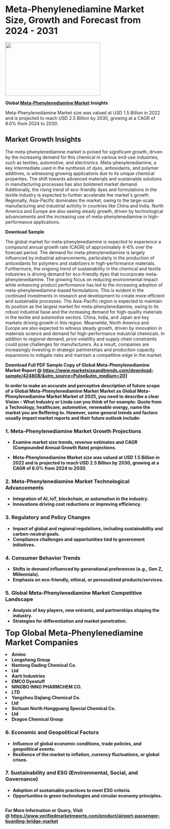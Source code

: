 <H1>Meta-Phenylenediamine Market Size, Growth and Forecast from 2024 - 2031</H1><img class="aligncenter size-medium wp-image-584254" src="https://thirdeyenews.in/wp-content/uploads/2024/09/Global-Market-Research-300x168.jpeg" alt="" width="300" height="168" /><p><strong>Global&nbsp;<a href="https://www.marketsizeandtrends.com/download-sample/424808/&amp;utm_source=Pulse&amp;utm_medium=201">Meta-Phenylenediamine Market</a> Insights</strong></p><p>Meta-Phenylenediamine Market size was valued at USD 1.5 Billion in 2022 and is projected to reach USD 2.5 Billion by 2030, growing at a CAGR of 8.0% from 2024 to 2030.</p><p><h2>Market Growth Insights</h2> <p>The meta-phenylenediamine market is poised for significant growth, driven by the increasing demand for this chemical in various end-use industries, such as textiles, automotive, and electronics. Meta-phenylenediamine, a key intermediate used in the synthesis of dyes, antioxidants, and polymer additives, is witnessing growing applications due to its unique chemical properties. The shift towards advanced materials and sustainable solutions in manufacturing processes has also bolstered market demand. Additionally, the rising trend of eco-friendly dyes and formulations in the textile industry is expected to further accelerate the market's growth. Regionally, Asia-Pacific dominates the market, owing to the large-scale manufacturing and industrial activity in countries like China and India. North America and Europe are also seeing steady growth, driven by technological advancements and the increasing use of meta-phenylenediamine in high-performance applications.</p> <p><strong>Download Sample</strong></p> <p>The global market for meta-phenylenediamine is expected to experience a compound annual growth rate (CAGR) of approximately 4-6% over the forecast period. The demand for meta-phenylenediamine is largely influenced by industrial advancements, particularly in the production of antioxidants for polymers and stabilizers in high-performance materials. Furthermore, the ongoing trend of sustainability in the chemical and textile industries is driving demand for eco-friendly dyes that incorporate meta-phenylenediamine. The growing focus on reducing environmental impact while enhancing product performance has led to the increasing adoption of meta-phenylenediamine-based formulations. This is evident in the continued investments in research and development to create more efficient and sustainable processes. The Asia-Pacific region is expected to maintain its position as the largest market for meta-phenylenediamine, owing to its robust industrial base and the increasing demand for high-quality materials in the textile and automotive sectors. China, India, and Japan are key markets driving growth in this region. Meanwhile, North America and Europe are also expected to witness steady growth, driven by innovation in materials science and demand for high-performance industrial chemicals. In addition to regional demand, price volatility and supply chain constraints could pose challenges for manufacturers. As a result, companies are increasingly investing in strategic partnerships and production capacity expansions to mitigate risks and maintain a competitive edge in the market. <p><strong></p><p><span class=""><strong>Download Full PDF Sample Copy of Global Meta-Phenylenediamine Market Report</strong> @ <a href="https://www.marketsizeandtrends.com/download-sample/424808/&amp;utm_source=Pulse&amp;utm_medium=201" target="_blank">https://www.marketsizeandtrends.com/download-sample/424808/&amp;utm_source=Pulse&amp;utm_medium=201</a></span></p><p>In order to make an accurate and perceptive description of future scope of a Global&nbsp;Meta-Phenylenediamine Market Market as Global&nbsp;Meta-Phenylenediamine Market Market of 2025, you need to describe a clear Vision &ndash; What Industry or Linda can you think of for example: Quote from a Technology, healthcare, automotive, renewable energy, name the market you are Reffering to. However, some general trends and factors usually impact market reports and their future outlook include:</p><h3>1.&nbsp;<strong>Meta-Phenylenediamine Market Growth Projections</strong></h3><ul><li>Examine market size trends, revenue estimates and CAGR (Compounded Annual Growth Rate) projections.</li><li><p>Meta-Phenylenediamine Market size was valued at USD 1.5 Billion in 2022 and is projected to reach USD 2.5 Billion by 2030, growing at a CAGR of 8.0% from 2024 to 2030.</p></li></ul><h3>2.&nbsp;<strong>Meta-Phenylenediamine Market Technological Advancements</strong></h3><ul><li>Integration of AI, IoT, blockchain, or automation in the industry.</li><li>Innovations driving cost reductions or improving efficiency.</li></ul><h3>3.&nbsp;<strong>Regulatory and Policy Changes</strong></h3><ul><li>Impact of global and regional regulations, including sustainability and carbon-neutral goals.</li><li>Compliance challenges and opportunities tied to government initiatives.</li></ul><h3>4.&nbsp;<strong>Consumer Behavior Trends</strong></h3><ul><li>Shifts in demand influenced by generational preferences (e.g., Gen Z, Millennials).</li><li>Emphasis on eco-friendly, ethical, or personalized products/services.</li></ul><h3>5.&nbsp;<strong>Global Meta-Phenylenediamine Market Competitive Landscape</strong></h3><ul><li>Analysis of key players, new entrants, and partnerships shaping the industry.</li><li>Strategies for differentiation and market penetration.</li></ul><p data-pm-slice="1 1 []"><span style="color: inherit; font-family: inherit; font-size: 25px;">Top Global Meta-Phenylenediamine Market Companies</span></p><div class="" data-test-id=""><p><li>Amino</li><li> Longsheng Group</li><li> Nantong Dading Chemical Co.</li><li> Ltd</li><li> Aarti Industries</li><li> EMCO Dyestuff</li><li> NINGBO INNO PHARMCHEM CO.</li><li>LTD</li><li> Yangzhou Dajiang Chemical Co.</li><li>Ltd</li><li> Sichuan North Hongguang Special Chemical Co.</li><li> Ltd</li><li> Dragon Chemical Group</li></p></div><h3>6.&nbsp;<strong>Economic and Geopolitical Factors</strong></h3><ul><li>Influence of global economic conditions, trade policies, and geopolitical events.</li><li>Resilience of the market to inflation, currency fluctuations, or global crises.</li></ul><h3>7.&nbsp;<strong>Sustainability and ESG (Environmental, Social, and Governance)</strong></h3><ul><li>Adoption of sustainable practices to meet ESG criteria.</li><li>Opportunities in green technologies and circular economy principles.</li></ul><h2><strong style="font-size: 14px;">For More Information or Query, Visit @&nbsp;</strong><a style="background-color: #ffffff; font-size: 14px;" href="https://www.marketsizeandtrends.com/report/meta-phenylenediamine-market/" target="_blank">https://www.verifiedmarketreports.com/product/airport-passenger-boarding-bridge-market</a></h2>
